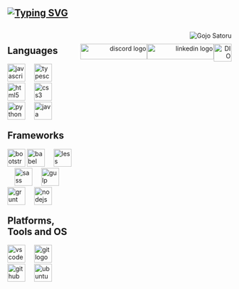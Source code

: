 <div align="center">
  <h2 align="left">
    <a href="https://git.io/typing-svg">
      <img src="https://readme-typing-svg.demolab.com?font=Kait&pause=1000&width=435&lines=MY+NAME+IS+LUIZ+ROMERO!" alt="Typing SVG" />
    </a>
  </h2>
</div>

<div style="display: flex; justify-content: space-between; align-items: flex-start; margin-top: 30px;">

  <div style="flex: 1; margin-right: 20px;">
    <h2 align="left">Languages</h2>
    <div align="left">
      <img src="https://cdn.jsdelivr.net/gh/devicons/devicon/icons/javascript/javascript-original.svg" height="40" alt="javascript logo" />
      <img width="12" />
      <img src="https://cdn.jsdelivr.net/gh/devicons/devicon/icons/typescript/typescript-original.svg" height="40" alt="typescript logo" />
      <img width="12" />
      <img src="https://cdn.jsdelivr.net/gh/devicons/devicon/icons/html5/html5-original.svg" height="40" alt="html5 logo" />
      <img width="12" />
      <img src="https://cdn.jsdelivr.net/gh/devicons/devicon/icons/css3/css3-original.svg" height="40" alt="css3 logo" />
      <img width="12" />
      <img src="https://cdn.jsdelivr.net/gh/devicons/devicon/icons/python/python-original.svg" height="40" alt="python logo" />
      <img width="12" />
      <img src="https://cdn.jsdelivr.net/gh/devicons/devicon/icons/java/java-original.svg" height="40" alt="java logo" />
    </div>
    <h2 align="left" style="margin-top: 20px;">Frameworks</h2>
    <div align="left">
      <img src="https://cdn.jsdelivr.net/gh/devicons/devicon/icons/bootstrap/bootstrap-original.svg" height="40" alt="bootstrap logo" />
      <img src="https://cdn.jsdelivr.net/gh/devicons/devicon/icons/babel/babel-original.svg" height="40" alt="babel logo" />
      <img width="12" />
      <img src="https://cdn.jsdelivr.net/gh/devicons/devicon/icons/less/less-plain-wordmark.svg" height="40" alt="less logo" />
      <img width="12" />
      <img src="https://cdn.jsdelivr.net/gh/devicons/devicon/icons/sass/sass-original.svg" height="40" alt="sass logo" />
      <img width="12" />
      <img src="https://cdn.jsdelivr.net/gh/devicons/devicon/icons/gulp/gulp-plain.svg" height="40" alt="gulp logo" />
      <img width="12" />
      <img src="https://cdn.jsdelivr.net/gh/devicons/devicon/icons/grunt/grunt-original.svg" height="40" alt="grunt logo" />
      <img width="12" />
      <img src="https://cdn.jsdelivr.net/gh/devicons/devicon/icons/nodejs/nodejs-original.svg" height="40" alt="nodejs logo" />
    </div>
    <h2 align="left" style="margin-top: 20px;">Platforms, Tools and OS</h2>
    <div align="left">
      <img src="https://cdn.jsdelivr.net/gh/devicons/devicon/icons/vscode/vscode-original.svg" height="40" alt="vscode logo" />
      <img width="12" />
      <img src="https://cdn.jsdelivr.net/gh/devicons/devicon/icons/git/git-original.svg" height="40" alt="git logo" />
      <img width="12" />
      <img src="https://cdn.jsdelivr.net/gh/devicons/devicon/icons/github/github-original.svg" height="40" alt="github logo" />
      <img width="12" />
      <img src="https://cdn.jsdelivr.net/gh/devicons/devicon/icons/ubuntu/ubuntu-plain.svg" height="40" alt="ubuntu logo" />
    </div>
  </div>

  <div style="text-align: right; flex: 0 0 auto;">
    <img src="https://media1.tenor.com/m/MERqoQauaSkAAAAd/gojo-satoru-gojo.gif" alt="Gojo Satoru" style="max-width: 200px; height: auto;"/>
    <div style="display: flex; justify-content: flex-end; margin-top: 10px;">
      <a href="https://discord.com/channels/j0rem0r" target="_blank">
        <img src="https://img.shields.io/static/v1?message=Discord&logo=discord&label=&color=7289DA&logoColor=white&labelColor=&style=for-the-badge" height="35" width="150" alt="discord logo" />
      </a>
      <a href="https://www.linkedin.com/in/luiz-felipe-romero-306421242" target="_blank">
        <img src="https://img.shields.io/static/v1?message=LinkedIn&logo=linkedin&label=&color=0077B5&logoColor=white&labelColor=&style=for-the-badge" width="150" height="35" alt="linkedin logo" />
      </a>
      <a href="https://www.dio.me/">
        <img style="margin-top: 0;" align="center" width="40px" src="https://hermes.digitalinnovation.one/assets/diome/logo-minimized.png" alt="DIO logo"/>
      </a>
    </div>
  </div>

</div>
